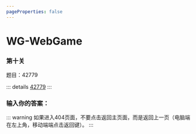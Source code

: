 ```yaml
---
pageProperties: false
---
```

# WG-WebGame
### 第十关

题目：42779<br>

::: details
[42779](/html/WG-WebGame/42779.html)
:::

### 输入你的答案：

<WGwgc></WGwgc>

::: warning
如果进入404页面，不要点击返回主页面，而是返回上一页（电脑端在左上角，移动端端点击返回键）。
:::